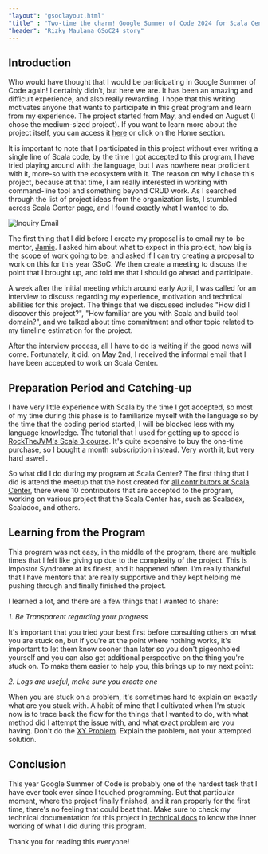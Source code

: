 ```yaml
---
"layout": "gsoclayout.html"
"title" : "Two-time the charm! Google Summer of Code 2024 for Scala Center"
"header": "Rizky Maulana GSoC24 story"
---
```


## Introduction
Who would have thought that I would be participating in Google Summer of Code again! I certainly didn’t, but here we are. It has been an amazing and difficult experience, and also really rewarding. I hope that this writing motivates anyone that wants to participate in this great program and learn from my experience. The project started from May, and ended on August (I chose the medium-sized project). If you want to learn more about the project itself, you can access it [here]("https://miggy.moe/gsoc24") or click on the Home section.



It is important to note that I participated in this project without ever writing a single line of Scala code, by the time I got accepted to this program, I have tried playing around with the language, but I was nowhere near proficient with it, more-so with the ecosystem with it. The reason on why I chose this project, because at that time, I am really interested in working with command-line tool and something beyond CRUD work. As I searched through the list of project ideas from the organization lists, I stumbled across Scala Center page, and I found exactly what I wanted to do.

 ![Inquiry Email](../../img/gsoc24/email-1.png)


The first thing that I did before I create my proposal is to email my to-be mentor, [Jamie]("https://www.linkedin.com/in/james-richard-thompson/"). I asked him about what to expect in this project, how big is the scope of work going to be, and asked if I can try creating a proposal to work on this for this year GSoC. We then create a meeting to discuss the point that I brought up, and told me that I should go ahead and participate.

A week after the initial meeting which around early April, I was called for an interview to discuss regarding my experience, motivation and technical abilities for this project. The things that we discussed includes "How did I discover this project?", "How familiar are you with Scala and build tool domain?", and we talked about time commitment and other topic related to my timeline estimation for the project.

After the interview process, all I have to do is waiting if the good news will come. Fortunately, it did. on May 2nd, I received the informal email that I have been accepted to work on Scala Center.

## Preparation Period and Catching-up
I have very little experience with Scala by the time I got accepted, so most of my time during this phase is to familiarize myself with the language so by the time that the coding period started, I will be blocked less with my language knowledge. The tutorial that I used for getting up to speed is [RockTheJVM's Scala 3 course]("https://rockthejvm.com/p/scala"). It's quite expensive to buy the one-time purchase, so I bought a month subscription instead. Very worth it, but very hard aswell.

So what did I do during my program at Scala Center? The first thing that I did is attend the meetup that the host created for [all contributors at Scala Center]("https://www.linkedin.com/posts/scala-center_google-summer-of-code-activity-7213908994329821184-I1L6?utm_source=share&utm_medium=member_desktop"), there were 10 contributors that are accepted to the program, working on various project that the Scala Center has, such as Scaladex, Scaladoc, and others.

## Learning from the Program
This program was not easy, in the middle of the program, there are multiple times that I felt like giving up due to the complexity of the project. This is Impostor Syndrome at its finest, and it happened often. I'm really thankful that I have mentors that are really supportive and they kept helping me pushing through and finally finished the project. 

I learned a lot, and there are a few things that I wanted to share:

*1. Be Transparent regarding your progress*

It's important that you tried your best first before consulting others on what you are stuck on, but if you're at the point where nothing works, it's important to let them know sooner than later so you don't pigeonholed yourself and you can also get additional perspective on the thing you're stuck on. To make them easier to help you, this brings up to my next point:

*2. Logs are useful, make sure you create one*

When you are stuck on a problem, it's sometimes hard to explain on exactly what are you stuck with. A habit of mine that I cultivated when I'm stuck now is to trace back the flow for the things that I wanted to do, with what method did I attempt the issue with, and what exact problem are you having. Don't do the [XY Problem]("https://xyproblem.info/"). Explain the problem, not your attempted solution.

## Conclusion

This year Google Summer of Code is probably one of the hardest task that I have ever took ever since I touched programming. But that particular moment, where the project finally finished, and it ran properly for the first time, there's no feeling that could beat that. Make sure to check my technical documentation for this project in [technical docs]("https://miggy.moe/gsoc24/technical") to know the inner working of what I did during this program.

Thank you for reading this everyone!
